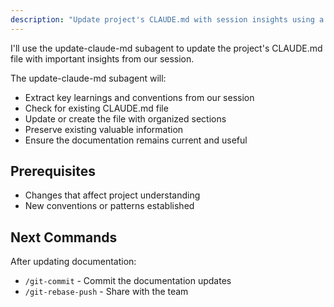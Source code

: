 ```yaml
---
description: "Update project's CLAUDE.md with session insights using a subagent"
---
```


I'll use the update-claude-md subagent to update the project's CLAUDE.md file with important insights from our session.

The update-claude-md subagent will:
- Extract key learnings and conventions from our session
- Check for existing CLAUDE.md file
- Update or create the file with organized sections
- Preserve existing valuable information
- Ensure the documentation remains current and useful

## Prerequisites
- Changes that affect project understanding
- New conventions or patterns established

## Next Commands
After updating documentation:
- `/git-commit` - Commit the documentation updates
- `/git-rebase-push` - Share with the team